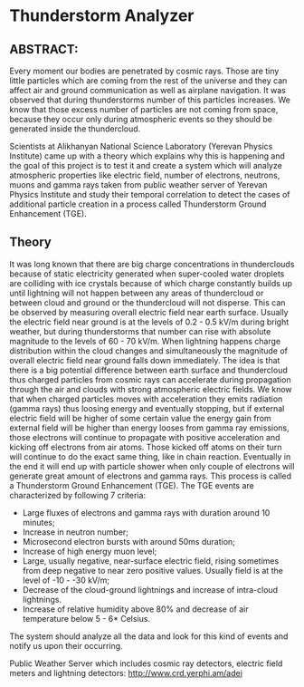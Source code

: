 # Thunderstorm Analyzer

ABSTRACT:
---------

Every moment our bodies are penetrated by cosmic rays. Those are tiny little particles which are coming from the rest of the universe and they can affect air and ground communication as well as airplane navigation.
It was observed that during thunderstorms number of this particles increases.
We know that those excess number of particles are not coming from space, because they occur only during atmospheric events so they should be generated inside the thundercloud.

Scientists at Alikhanyan National Science Laboratory (Yerevan Physics Institute) came up with a theory which explains why this is happening and the goal of this project is to test it and create a system which will analyze atmospheric properties like electric field, number of electrons, neutrons, muons and gamma rays taken from public weather server of Yerevan Physics Institute and study their temporal correlation to detect the cases of additional particle creation in a process called Thunderstorm Ground Enhancement (TGE).

Theory
------

It was long known that there are big charge concentrations in thunderclouds because of static electricity generated when super-cooled water droplets are colliding with ice crystals because of which charge constantly builds up until lightning will not happen between any areas of thundercloud or between cloud and ground or the thundercloud will not disperse. This can be observed by measuring overall electric field near earth surface. Usually the electric field near ground is at the levels of 0.2 - 0.5 kV/m during bright weather, but during thunderstorms that number can rise with absolute magnitude to the levels of 60 - 70 kV/m.
When lightning happens charge distribution within the cloud changes and simultaneously the magnitude of overall electric field near ground falls down immediately. 
The idea is that there is a big potential difference between earth surface and thundercloud thus charged particles from cosmic rays can accelerate during propagation through the air and clouds with strong atmospheric electric fields. We know that when charged particles moves with acceleration they emits radiation (gamma rays) thus loosing energy and eventually stopping, but if external electric field will be higher of some certain value the energy gain from external field will be higher than energy looses from gamma ray emissions, those electrons will continue to propagate with positive acceleration and kicking off electrons from air atoms. Those kicked off atoms on their turn will continue to do the exact same thing, like in chain reaction. Eventually in the end it will end up with particle shower when only couple of electrons will generate great amount of electrons and gamma rays.
This process is called a Thunderstorm Ground Enhancement (TGE).
The TGE events are characterized by following 7 criteria:

 - Large fluxes of electrons and gamma rays with duration  around 10 minutes;
 - Increase in neutron number;
 - Microsecond electron bursts with around 50ms duration;
 - Increase of high energy muon level;
 - Large, usually negative, near-surface electric field, rising sometimes from deep negative to near zero positive values. Usually field is at the level of -10 - -30 kV/m;
 - Decrease of the cloud-ground lightnings and increase of intra-cloud lightnings.
 - Increase of relative humidity above 80% and decrease of air temperature below 5 - 6* Celsius.

The system should analyze all the data and look for this kind of events and notify us upon their occurring.

Public Weather Server which includes cosmic ray detectors, electric field meters and lightning detectors: http://www.crd.yerphi.am/adei
